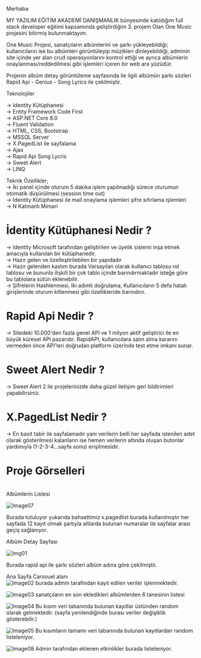 Merhaba

MY YAZILIM EĞİTİM AKADEMİ DANIŞMANLIK bünyesinde katıldığım full stack developer eğitimi kapsamında geliştirdiğim 3. projem Olan One Music projesini bitirmiş bulunmaktayım.

One Music Projesi, sanatçıların albümlerini ve şarkı yükleyebildiği; kullanıcıların ise bu albümleri görüntüleyip müzikleri dinleyebildiği, adminin site içinde yer alan crud operasyonlarını kontrol ettiği ve ayrıca albümlerin onaylanması/reddedilmesi gibi işlemleri içeren bir web ara yüzüdür.

Projenin albüm detay görüntüleme sayfasında ile ilgili albümün şarkı sözleri Rapid Api - Genius - Song Lyrics ile çekilmiştir.

 Teknolojiler

 → Identity Kütüphanesi <br>
 → Entity Framework Code First <br>
 → ASP.NET Core 8.0 <br>
 → Fluent Validation <br>
 → HTML, CSS, Bootstrap <br> 
 → MSSQL Server <br>
 → X.PagedList ile sayfalama <br>
 → Ajax <br>
 → Rapid Api Song Lycris <br>
 → Sweet Alert <br>
 → LINQ <br>

 Teknik Özellikler;<br>
→ İki panel içinde oturum 5 dakika işlem yapılmadığı sürece oturumun otomatik düşürülmesi (session time out)<br>
→ Identity Kütüphanesi ile mail onaylama işlemleri şifre sıfırlama işlemleri         <br>
→ N Katmanlı Mimari

<h1>İdentity Kütüphanesi Nedir ?</h1>
 → Identity Microsoft tarafından geliştirilen ve üyelik sistemi inşa etmek amacıyla kullanılan bir kütüphanedir. <br>
 → Hazır gelen ve özelleştirilebilen bir yapıdadır <br>
 → Hazır gelenden kastım burada Varsayılan olarak kullanıcı tablosu rol tablosu ve bununla ilişkili bir çok tablo içinde barındırmaktadır isteğe göre bu tablolara sütün eklenebilir.<br>
 → Şifrelerin Hashlenmesi, İki adımlı doğrulama, Kullanıcıların 5 defa hatalı girişlerinde oturum kitlenmesi gibi özellikleride barındırır.<br>

<h1>Rapid Api Nedir ?</h1>

 → Sitedeki 10.000'den fazla genel API ve 1 milyon aktif geliştirici ile en büyük küresel API pazarıdır. RapidAPI, kullanıcılara satın alma kararını vermeden önce API'leri doğrudan platform üzerinde test etme imkanı sunar.

<h1>Sweet Alert Nedir ?</h1>

 → Sweet Alert 2 ile projelerinizde daha güzel iletişim geri bildirimleri yapabilirsiniz. 

<h1>X.PagedList Nedir ?</h1>

 → En basit tabir ile sayfalamadır yani verilerin belli her sayfada istenilen adet olarak gösterilmesi kalanların ise hemen verilerin altında oluşan butonlar yardımıyla (1-2-3-4...sayfa sonu) erişilmesidir.

<h1>Proje Görselleri </h1> <br>
 Albümlerin Listesi 
 
 ![Image07](https://github.com/Sinantosun/MyAcademyOneMusic/assets/145317724/818cf554-220e-4eca-8bc0-d7df3b83b70b)

Burada tutuluyor yukarıda bahsettimiz x.pagedlist burada kullanılmıştır her sayfada 12 kayıt olmak şartıyla altlarda bulunan numaralar ile sayfalar arası geçiş sağlanıyor.
 

 Albüm Detay Sayfası  <br>

![Img01](https://github.com/Sinantosun/MyAcademyOneMusic/assets/145317724/30f69f21-27c3-4a07-8f7e-381214a9ea96)


Burada rapid api ile şarkı sözleri albüm adına göre çekilmiştir.

 Ana Sayfa Carsouel alanı <br>
![Image02](https://github.com/Sinantosun/MyAcademyOneMusic/assets/145317724/0b4dea6e-fea5-4f01-9693-b3b8a9e1a1e8)
burada admin tarafindan kayıt edilen veriler işlenmektedir.

![Image03](https://github.com/Sinantosun/MyAcademyOneMusic/assets/145317724/fc6befaa-5f54-4410-9247-09d597694164)
sanatçıların en son ekledikleri albümlerden 6 tanesinin listesi

![Image04](https://github.com/Sinantosun/MyAcademyOneMusic/assets/145317724/8824978f-0641-4da2-86a9-416a1a1a89c1)
Bu kısım veri tabanında bulunan kayıtlar üstünden random olarak gelmektedir. (sayfa yenilendiğinde burası veriler değişiklik gösterebilir.)


![Image05](https://github.com/Sinantosun/MyAcademyOneMusic/assets/145317724/25bb8171-b81e-47e9-a081-12783f5300d9)
Bu kısımların tamamı veri tabanında bulunan kayıtlardan random listeleniyor.


![Image08](https://github.com/Sinantosun/MyAcademyOneMusic/assets/145317724/bb77ecf5-bb45-4116-a6b1-cb33bfaa10ca)
Admin tarafından eklenen etkinlikler burada listeleniyor.

